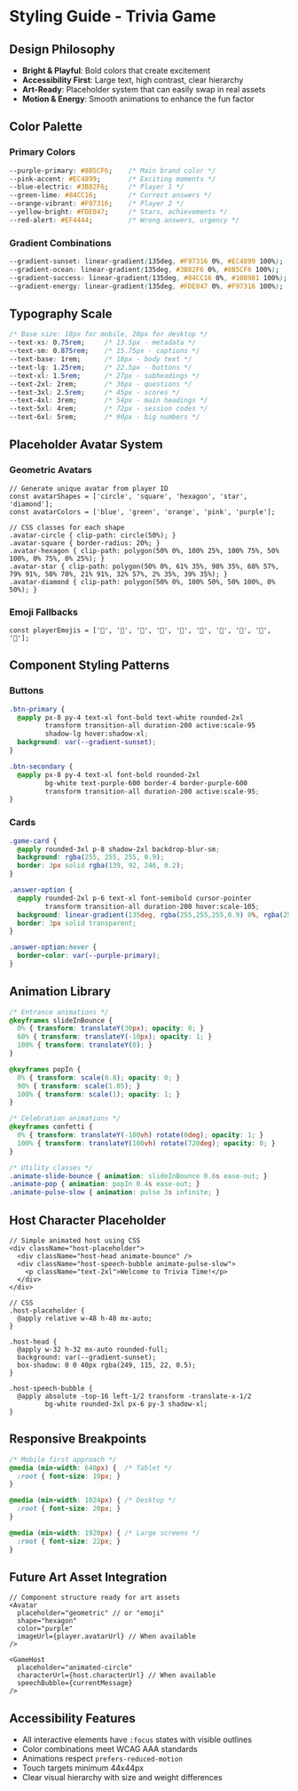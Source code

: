 # Styling Guide - Trivia Game

## Design Philosophy
- **Bright & Playful**: Bold colors that create excitement
- **Accessibility First**: Large text, high contrast, clear hierarchy
- **Art-Ready**: Placeholder system that can easily swap in real assets
- **Motion & Energy**: Smooth animations to enhance the fun factor

## Color Palette

### Primary Colors
```css
--purple-primary: #8B5CF6;    /* Main brand color */
--pink-accent: #EC4899;       /* Exciting moments */
--blue-electric: #3B82F6;     /* Player 1 */
--green-lime: #84CC16;        /* Correct answers */
--orange-vibrant: #F97316;    /* Player 2 */
--yellow-bright: #FDE047;     /* Stars, achievements */
--red-alert: #EF4444;         /* Wrong answers, urgency */
```

### Gradient Combinations
```css
--gradient-sunset: linear-gradient(135deg, #F97316 0%, #EC4899 100%);
--gradient-ocean: linear-gradient(135deg, #3B82F6 0%, #8B5CF6 100%);
--gradient-success: linear-gradient(135deg, #84CC16 0%, #10B981 100%);
--gradient-energy: linear-gradient(135deg, #FDE047 0%, #F97316 100%);
```

## Typography Scale

```css
/* Base size: 18px for mobile, 20px for desktop */
--text-xs: 0.75rem;     /* 13.5px - metadata */
--text-sm: 0.875rem;    /* 15.75px - captions */
--text-base: 1rem;      /* 18px - body text */
--text-lg: 1.25rem;     /* 22.5px - buttons */
--text-xl: 1.5rem;      /* 27px - subheadings */
--text-2xl: 2rem;       /* 36px - questions */
--text-3xl: 2.5rem;     /* 45px - scores */
--text-4xl: 3rem;       /* 54px - main headings */
--text-5xl: 4rem;       /* 72px - session codes */
--text-6xl: 5rem;       /* 90px - big numbers */
```

## Placeholder Avatar System

### Geometric Avatars
```tsx
// Generate unique avatar from player ID
const avatarShapes = ['circle', 'square', 'hexagon', 'star', 'diamond'];
const avatarColors = ['blue', 'green', 'orange', 'pink', 'purple'];

// CSS classes for each shape
.avatar-circle { clip-path: circle(50%); }
.avatar-square { border-radius: 20%; }
.avatar-hexagon { clip-path: polygon(50% 0%, 100% 25%, 100% 75%, 50% 100%, 0% 75%, 0% 25%); }
.avatar-star { clip-path: polygon(50% 0%, 61% 35%, 98% 35%, 68% 57%, 79% 91%, 50% 70%, 21% 91%, 32% 57%, 2% 35%, 39% 35%); }
.avatar-diamond { clip-path: polygon(50% 0%, 100% 50%, 50% 100%, 0% 50%); }
```

### Emoji Fallbacks
```tsx
const playerEmojis = ['🦊', '🐸', '🦁', '🐙', '🦜', '🐢', '🦋', '🐝', '🦈', '🦩'];
```

## Component Styling Patterns

### Buttons
```css
.btn-primary {
  @apply px-8 py-4 text-xl font-bold text-white rounded-2xl 
         transform transition-all duration-200 active:scale-95
         shadow-lg hover:shadow-xl;
  background: var(--gradient-sunset);
}

.btn-secondary {
  @apply px-8 py-4 text-xl font-bold rounded-2xl 
         bg-white text-purple-600 border-4 border-purple-600
         transform transition-all duration-200 active:scale-95;
}
```

### Cards
```css
.game-card {
  @apply rounded-3xl p-8 shadow-2xl backdrop-blur-sm;
  background: rgba(255, 255, 255, 0.9);
  border: 3px solid rgba(139, 92, 246, 0.2);
}

.answer-option {
  @apply rounded-2xl p-6 text-xl font-semibold cursor-pointer
         transform transition-all duration-200 hover:scale-105;
  background: linear-gradient(135deg, rgba(255,255,255,0.9) 0%, rgba(255,255,255,0.7) 100%);
  border: 3px solid transparent;
}

.answer-option:hover {
  border-color: var(--purple-primary);
}
```

## Animation Library

```css
/* Entrance animations */
@keyframes slideInBounce {
  0% { transform: translateY(30px); opacity: 0; }
  60% { transform: translateY(-10px); opacity: 1; }
  100% { transform: translateY(0); }
}

@keyframes popIn {
  0% { transform: scale(0.8); opacity: 0; }
  90% { transform: scale(1.05); }
  100% { transform: scale(1); opacity: 1; }
}

/* Celebration animations */
@keyframes confetti {
  0% { transform: translateY(-100vh) rotate(0deg); opacity: 1; }
  100% { transform: translateY(100vh) rotate(720deg); opacity: 0; }
}

/* Utility classes */
.animate-slide-bounce { animation: slideInBounce 0.6s ease-out; }
.animate-pop { animation: popIn 0.4s ease-out; }
.animate-pulse-slow { animation: pulse 3s infinite; }
```

## Host Character Placeholder

```tsx
// Simple animated host using CSS
<div className="host-placeholder">
  <div className="host-head animate-bounce" />
  <div className="host-speech-bubble animate-pulse-slow">
    <p className="text-2xl">Welcome to Trivia Time!</p>
  </div>
</div>

// CSS
.host-placeholder {
  @apply relative w-48 h-48 mx-auto;
}

.host-head {
  @apply w-32 h-32 mx-auto rounded-full;
  background: var(--gradient-sunset);
  box-shadow: 0 0 40px rgba(249, 115, 22, 0.5);
}

.host-speech-bubble {
  @apply absolute -top-16 left-1/2 transform -translate-x-1/2
         bg-white rounded-3xl px-6 py-3 shadow-xl;
}
```

## Responsive Breakpoints

```css
/* Mobile first approach */
@media (min-width: 640px) {  /* Tablet */
  :root { font-size: 19px; }
}

@media (min-width: 1024px) { /* Desktop */
  :root { font-size: 20px; }
}

@media (min-width: 1920px) { /* Large screens */
  :root { font-size: 22px; }
}
```

## Future Art Asset Integration

```tsx
// Component structure ready for art assets
<Avatar 
  placeholder="geometric" // or "emoji"
  shape="hexagon"
  color="purple"
  imageUrl={player.avatarUrl} // When available
/>

<GameHost
  placeholder="animated-circle"
  characterUrl={host.characterUrl} // When available
  speechBubble={currentMessage}
/>
```

## Accessibility Features

- All interactive elements have `:focus` states with visible outlines
- Color combinations meet WCAG AAA standards
- Animations respect `prefers-reduced-motion`
- Touch targets minimum 44x44px
- Clear visual hierarchy with size and weight differences